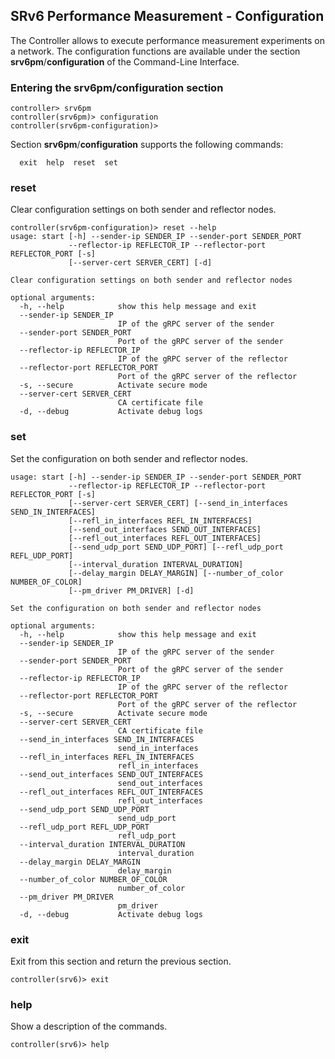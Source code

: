 **SRv6 Performance Measurement - Configuration**
----

The Controller allows to execute performance measurement experiments on a network. The configuration functions are available under the section **srv6pm**/**configuration** of the Command-Line Interface.


### Entering the **srv6pm**/**configuration** section

```console
controller> srv6pm
controller(srv6pm)> configuration
controller(srv6pm-configuration)> 
```

Section **srv6pm**/**configuration** supports the following commands:
```console
  exit  help  reset  set
```


### reset

Clear configuration settings on both sender and reflector nodes.

```console
controller(srv6pm-configuration)> reset --help
usage: start [-h] --sender-ip SENDER_IP --sender-port SENDER_PORT
             --reflector-ip REFLECTOR_IP --reflector-port REFLECTOR_PORT [-s]
             [--server-cert SERVER_CERT] [-d]

Clear configuration settings on both sender and reflector nodes

optional arguments:
  -h, --help            show this help message and exit
  --sender-ip SENDER_IP
                        IP of the gRPC server of the sender
  --sender-port SENDER_PORT
                        Port of the gRPC server of the sender
  --reflector-ip REFLECTOR_IP
                        IP of the gRPC server of the reflector
  --reflector-port REFLECTOR_PORT
                        Port of the gRPC server of the reflector
  -s, --secure          Activate secure mode
  --server-cert SERVER_CERT
                        CA certificate file
  -d, --debug           Activate debug logs
```


### set

Set the configuration on both sender and reflector nodes.

```consolecontroller(srv6pm-configuration)> set --help
usage: start [-h] --sender-ip SENDER_IP --sender-port SENDER_PORT
             --reflector-ip REFLECTOR_IP --reflector-port REFLECTOR_PORT [-s]
             [--server-cert SERVER_CERT] [--send_in_interfaces SEND_IN_INTERFACES]
             [--refl_in_interfaces REFL_IN_INTERFACES]
             [--send_out_interfaces SEND_OUT_INTERFACES]
             [--refl_out_interfaces REFL_OUT_INTERFACES]
             [--send_udp_port SEND_UDP_PORT] [--refl_udp_port REFL_UDP_PORT]
             [--interval_duration INTERVAL_DURATION]
             [--delay_margin DELAY_MARGIN] [--number_of_color NUMBER_OF_COLOR]
             [--pm_driver PM_DRIVER] [-d]

Set the configuration on both sender and reflector nodes

optional arguments:
  -h, --help            show this help message and exit
  --sender-ip SENDER_IP
                        IP of the gRPC server of the sender
  --sender-port SENDER_PORT
                        Port of the gRPC server of the sender
  --reflector-ip REFLECTOR_IP
                        IP of the gRPC server of the reflector
  --reflector-port REFLECTOR_PORT
                        Port of the gRPC server of the reflector
  -s, --secure          Activate secure mode
  --server-cert SERVER_CERT
                        CA certificate file
  --send_in_interfaces SEND_IN_INTERFACES
                        send_in_interfaces
  --refl_in_interfaces REFL_IN_INTERFACES
                        refl_in_interfaces
  --send_out_interfaces SEND_OUT_INTERFACES
                        send_out_interfaces
  --refl_out_interfaces REFL_OUT_INTERFACES
                        refl_out_interfaces
  --send_udp_port SEND_UDP_PORT
                        send_udp_port
  --refl_udp_port REFL_UDP_PORT
                        refl_udp_port
  --interval_duration INTERVAL_DURATION
                        interval_duration
  --delay_margin DELAY_MARGIN
                        delay_margin
  --number_of_color NUMBER_OF_COLOR
                        number_of_color
  --pm_driver PM_DRIVER
                        pm_driver
  -d, --debug           Activate debug logs
```


### exit

Exit from this section and return the previous section.

```console
controller(srv6)> exit
```


### help

Show a description of the commands.

```console
controller(srv6)> help
```
